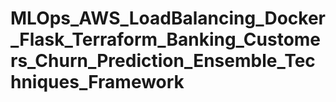 # MLOps_AWS_LoadBalancing_Docker_Flask_Terraform_Banking_Customers_Churn_Prediction_Ensemble_Techniques_Framework

